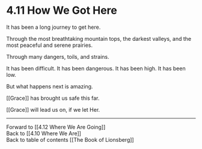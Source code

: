 # 4.11 How We Got Here

It has been a long journey to get here. 

Through the most breathtaking mountain tops, the darkest valleys, and the most peaceful and serene prairies. 

Through many dangers, toils, and strains. 

It has been difficult. It has been dangerous. It has been high. It has been low. 

But what happens next is amazing. 

[[Grace]] has brought us safe this far. 

[[Grace]] will lead us on, if we let Her. 

___

Forward to [[4.12 Where We Are Going]]  
Back to [[4.10 Where We Are]]  
Back to table of contents [[The Book of Lionsberg]]  
